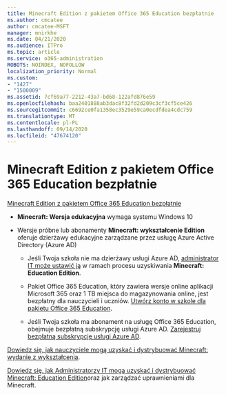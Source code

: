```yaml
---
title: Minecraft Edition z pakietem Office 365 Education bezpłatnie
ms.author: cmcatee
author: cmcatee-MSFT
manager: mnirkhe
ms.date: 04/21/2020
ms.audience: ITPro
ms.topic: article
ms.service: o365-administration
ROBOTS: NOINDEX, NOFOLLOW
localization_priority: Normal
ms.custom:
- "1427"
- "1500009"
ms.assetid: 7cf69a77-2212-43a7-bd68-122afd876e59
ms.openlocfilehash: baa2401888ab3dac8f32fd2d209c3cf3cf5ce426
ms.sourcegitcommit: c6692ce0fa1358ec3529e59ca0ecdfdea4cdc759
ms.translationtype: MT
ms.contentlocale: pl-PL
ms.lasthandoff: 09/14/2020
ms.locfileid: "47674120"
---
```

# <a name="minecraft-edition-with-office-365-education-for-free"></a>Minecraft Edition z pakietem Office 365 Education bezpłatnie

[Minecraft Edition z pakietem Office 365 Education bezpłatnie](https://docs.microsoft.com/education/windows/get-minecraft-for-education)
  
- **Minecraft: Wersja edukacyjna** wymaga systemu Windows 10

- Wersje próbne lub abonamenty **Minecraft: wykształcenie Edition** oferuje dzierżawy edukacyjne zarządzane przez usługę Azure Active Directory (Azure AD)

  - Jeśli Twoja szkoła nie ma dzierżawy usługi Azure AD, [administrator IT może ustawić ją](https://docs.microsoft.com/education/windows/school-get-minecraft) w ramach procesu uzyskiwania **Minecraft: Education Edition**.

  - Pakiet Office 365 Education, który zawiera wersje online aplikacji Microsoft 365 oraz 1 TB miejsca do magazynowania online, jest bezpłatny dla nauczycieli i uczniów. [Utwórz konto w szkole dla pakietu Office 365 Education](https://products.office.com/academic/office-365-education-plan).

  - Jeśli Twoja szkoła ma abonament na usługę Office 365 Education, obejmuje bezpłatną subskrypcję usługi Azure AD. [Zarejestruj bezpłatną subskrypcję usługi Azure AD](https://msdn.microsoft.com/library/windows/hardware/mt703369%28v=vs.85%29.aspx).

[Dowiedz się, jak nauczyciele mogą uzyskać i dystrybuować Minecraft: wydanie z wykształcenia](https://docs.microsoft.com/education/windows/teacher-get-minecraft).
  
[Dowiedz się, jak Administratorzy IT mogą uzyskać i dystrybuować Minecraft: Education Edition](https://docs.microsoft.com/education/windows/school-get-minecraft)oraz jak zarządzać uprawnieniami dla Minecraft.
